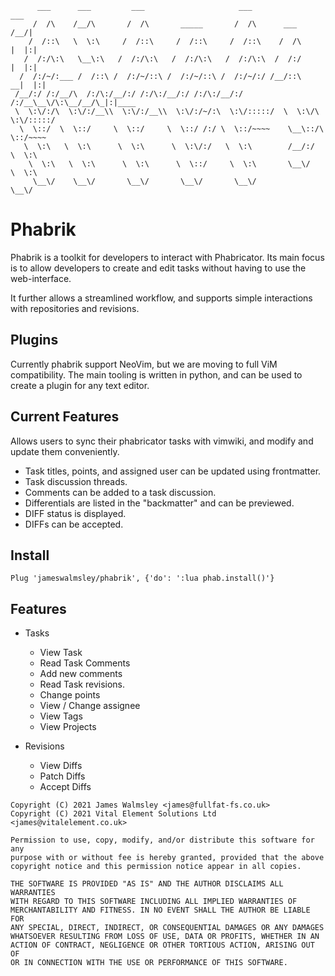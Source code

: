 ```
      ___      ___         ___                     ___                   ___
     /  /\    /__/\       /  /\       _____       /  /\      ___        /__/|
    /  /::\   \  \:\     /  /::\     /  /::\     /  /::\    /  /\      |  |:|
   /  /:/\:\   \__\:\   /  /:/\:\   /  /:/\:\   /  /:/\:\  /  /:/      |  |:|
  /  /:/~/:___ /  /::\ /  /:/~/::\ /  /:/~/::\ /  /:/~/:/ /__/::\    __|  |:|
 /__/:/ /:/__/\  /:/\:/__/:/ /:/\:/__/:/ /:/\:/__/:/ /:/__\__\/\:\__/__/\_|:|____
 \  \:\/:/\  \:\/:/__\\  \:\/:/__\\  \:\/:/~/:\  \:\/:::::/  \  \:\/\  \:\/:::::/
  \  \::/  \  \::/     \  \::/     \  \::/ /:/ \  \::/~~~~    \__\::/\  \::/~~~~
   \  \:\   \  \:\      \  \:\      \  \:\/:/   \  \:\        /__/:/  \  \:\
    \  \:\   \  \:\      \  \:\      \  \::/     \  \:\       \__\/    \  \:\
     \__\/    \__\/       \__\/       \__\/       \__\/                 \__\/

```
# Phabrik

Phabrik is a toolkit for developers to interact with Phabricator. Its main focus is to
allow developers to create and edit tasks without having to use the web-interface.

It further allows a streamlined workflow, and supports simple interactions with repositories
and revisions.

## Plugins

Currently phabrik support NeoVim, but we are moving to full ViM compatibility.
The main tooling is written in python, and can be used to create a plugin for any
text editor.


## Current Features

Allows users to sync their phabricator tasks with vimwiki, and modify and update them conveniently.

  * Task titles, points, and assigned user can be updated using frontmatter.
  * Task discussion threads.
  * Comments can be added to a task discussion.
  * Differentials are listed in the "backmatter" and can be previewed.
  * DIFF status is displayed.
  * DIFFs can be accepted.

## Install

```
Plug 'jameswalmsley/phabrik', {'do': ':lua phab.install()'}
```

## Features

  * Tasks
    * View Task
    * Read Task Comments
    * Add new comments
    * Read Task revisions.
    * Change points
    * View / Change assignee
    * View Tags
    * View Projects

  * Revisions
    * View Diffs
    * Patch Diffs
    * Accept Diffs


```
Copyright (C) 2021 James Walmsley <james@fullfat-fs.co.uk>
Copyright (C) 2021 Vital Element Solutions Ltd <james@vitalelement.co.uk>

Permission to use, copy, modify, and/or distribute this software for any
purpose with or without fee is hereby granted, provided that the above
copyright notice and this permission notice appear in all copies.

THE SOFTWARE IS PROVIDED "AS IS" AND THE AUTHOR DISCLAIMS ALL WARRANTIES
WITH REGARD TO THIS SOFTWARE INCLUDING ALL IMPLIED WARRANTIES OF
MERCHANTABILITY AND FITNESS. IN NO EVENT SHALL THE AUTHOR BE LIABLE FOR
ANY SPECIAL, DIRECT, INDIRECT, OR CONSEQUENTIAL DAMAGES OR ANY DAMAGES
WHATSOEVER RESULTING FROM LOSS OF USE, DATA OR PROFITS, WHETHER IN AN
ACTION OF CONTRACT, NEGLIGENCE OR OTHER TORTIOUS ACTION, ARISING OUT OF
OR IN CONNECTION WITH THE USE OR PERFORMANCE OF THIS SOFTWARE.

```
